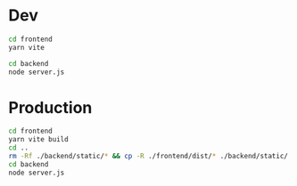 # Dev

``` sh
cd frontend
yarn vite
```
``` sh
cd backend
node server.js
```

# Production

``` sh
cd frontend
yarn vite build
cd ..
rm -Rf ./backend/static/* && cp -R ./frontend/dist/* ./backend/static/
cd backend
node server.js
```